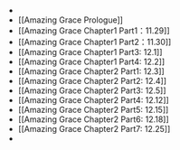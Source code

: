 -
- [[Amazing Grace Prologue]]
- [[Amazing Grace Chapter1 Part1：11.29]]
- [[Amazing Grace Chapter1 Part2：11.30]]
- [[Amazing Grace Chapter1 Part3: 12.1]]
- [[Amazing Grace Chapter1 Part4: 12.2]]
- [[Amazing Grace Chapter2 Part1: 12.3]]
- [[Amazing Grace Chapter2 Part2: 12.4]]
- [[Amazing Grace Chapter2 Part3: 12.5]]
- [[Amazing Grace Chapter2 Part4: 12.12]]
- [[Amazing Grace Chapter2 Part5: 12.15]]
- [[Amazing Grace Chapter2 Part6: 12.18]]
- [[Amazing Grace Chapter2 Part7: 12.25]]
-